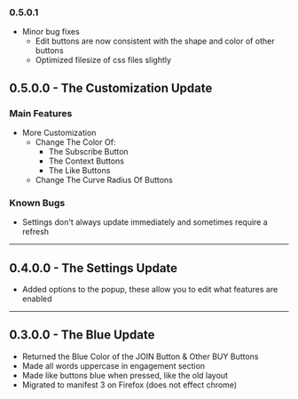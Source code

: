 ### 0.5.0.1
* Minor bug fixes
    * Edit buttons are now consistent with the shape and color of other buttons
    * Optimized filesize of css files slightly

## 0.5.0.0 - The Customization Update

### Main Features
* More Customization
    * Change The Color Of:
        * The Subscribe Button
        * The Context Buttons
        * The Like Buttons
    * Change The Curve Radius Of Buttons

### Known Bugs
* Settings don't always update immediately and sometimes require a refresh

***
## 0.4.0.0 - The Settings Update
* Added options to the popup, these allow you to edit what features are enabled

***
## 0.3.0.0 - The Blue Update
* Returned the Blue Color of the JOIN Button & Other BUY Buttons
* Made all words uppercase in engagement section
* Made like buttons blue when pressed, like the old layout
* Migrated to manifest 3 on Firefox (does not effect chrome)